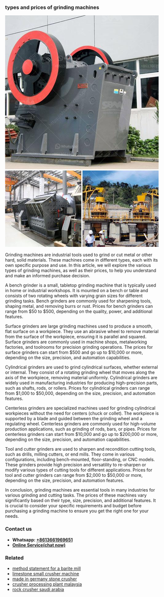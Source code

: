 <h3>types and prices of grinding machines</h3><img src='1708498466.jpg' alt=''><p>Grinding machines are industrial tools used to grind or cut metal or other hard, solid materials. These machines come in different types, each with its own specific purpose and use. In this article, we will explore the various types of grinding machines, as well as their prices, to help you understand and make an informed purchase decision.</p><p>A bench grinder is a small, tabletop grinding machine that is typically used in home or industrial workshops. It is mounted on a bench or table and consists of two rotating wheels with varying grain sizes for different grinding tasks. Bench grinders are commonly used for sharpening tools, shaping metal, and removing burrs or rust. Prices for bench grinders can range from $50 to $500, depending on the quality, power, and additional features.</p><p>Surface grinders are large grinding machines used to produce a smooth, flat surface on a workpiece. They use an abrasive wheel to remove material from the surface of the workpiece, ensuring it is parallel and squared. Surface grinders are commonly used in machine shops, metalworking factories, and toolrooms for precision grinding operations. The prices for surface grinders can start from $500 and go up to $10,000 or more, depending on the size, precision, and automation capabilities.</p><p>Cylindrical grinders are used to grind cylindrical surfaces, whether external or internal. They consist of a rotating grinding wheel that moves along the axis of the workpiece, removing material uniformly. Cylindrical grinders are widely used in manufacturing industries for producing high-precision parts, such as shafts, rods, or rollers. Prices for cylindrical grinders can range from $1,000 to $50,000, depending on the size, precision, and automation features.</p><p>Centerless grinders are specialized machines used for grinding cylindrical workpieces without the need for centers (chuck or collet). The workpiece is supported by a blade and guided between the grinding wheel and a regulating wheel. Centerless grinders are commonly used for high-volume production applications, such as grinding of rods, bars, or pipes. Prices for centerless grinders can start from $10,000 and go up to $200,000 or more, depending on the size, precision, and automation capabilities.</p><p>Tool and cutter grinders are used to sharpen and recondition cutting tools, such as drills, milling cutters, or end mills. They come in various configurations, including bench-mounted, floor-standing, or CNC models. These grinders provide high precision and versatility to re-sharpen or modify various types of cutting tools for different applications. Prices for tool and cutter grinders can range from $2,000 to $50,000 or more, depending on the size, precision, and automation features.</p><p>In conclusion, grinding machines are essential tools in many industries for various grinding and cutting tasks. The prices of these machines vary significantly based on their type, size, precision, and additional features. It is crucial to consider your specific requirements and budget before purchasing a grinding machine to ensure you get the right one for your needs.</p><h3>Contact us</h3><ul><li><strong>Whatsapp:&nbsp;<a href="https://wa.me/8613661969651">+8613661969651</a></strong></li><li><a href="https://swt.shibang-china.com/?git&amp;zhl&amp;types and prices of grinding machines"><strong>Online Service(chat now)</strong></a></li></ul><h3>Related</h3><ul><li><a href='method statement for a barite mill.md'>method statement for a barite mill</a></li><li><a href='limestone small crusher machine.md'>limestone small crusher machine</a></li><li><a href='made in germany stone crusher.md'>made in germany stone crusher</a></li><li><a href='crusher processing plant malaysia.md'>crusher processing plant malaysia</a></li><li><a href='rock crusher saudi arabia.md'>rock crusher saudi arabia</a></li></ul>